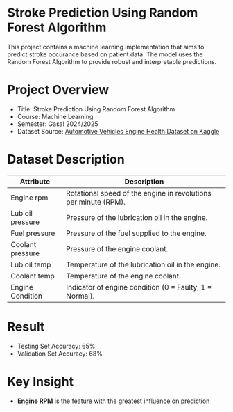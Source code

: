 # Stroke Prediction Using Random Forest Algorithm
This project contains a machine learning implementation that aims to predict stroke occurance based on patient data. The model uses the Random Forest Algorithm to provide robust and interpretable predictions.
# Project Overview
* Title: Stroke Prediction Using Random Forest Algorithm
* Course: Machine Learning 
* Semester: Gasal 2024/2025
* Dataset Source: [Automotive Vehicles Engine Health Dataset on Kaggle](https://www.kaggle.com/datasets/fedesoriano/stroke-prediction-dataset)
# Dataset Description

| Attribute          | Description                                                                 |
|--------------------|-----------------------------------------------------------------------------|
| Engine rpm         | Rotational speed of the engine in revolutions per minute (RPM).            |
| Lub oil pressure   | Pressure of the lubrication oil in the engine.                             |
| Fuel pressure      | Pressure of the fuel supplied to the engine.                               |
| Coolant pressure   | Pressure of the engine coolant.                                            |
| Lub oil temp       | Temperature of the lubrication oil in the engine.                         |
| Coolant temp       | Temperature of the engine coolant.                                         |
| Engine Condition   | Indicator of engine condition (0 = Faulty, 1 = Normal).                   |

# Result
* Testing Set Accuracy: 65%
* Validation Set Accuracy: 68%

# Key Insight
* **Engine RPM** is the feature with the greatest influence on prediction
